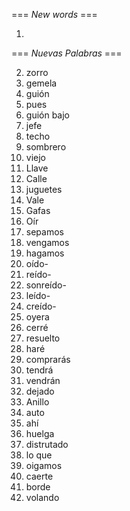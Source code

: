 === *New words* ===

1.   

=== *Nuevas Palabras* ===

2. zorro
3. gemela
4. guión
5. pues
6. guión bajo
7. jefe
8. techo
9. sombrero
10. viejo
11. Llave
12. Calle
13. juguetes
14. Vale
15. Gafas
16. Oír
17. sepamos
18. vengamos
19. hagamos
20. oído-
21. reído-
22. sonreído-
23. leído-
24. creído-
25. oyera
26. cerré
27. resuelto
28. haré
29. comprarás
30. tendrá
31. vendrán
32. dejado
33. Anillo
34. auto
35. ahí
36. huelga
37. distrutado
38. lo que
39. oigamos
40. caerte
41. borde
42. volando
